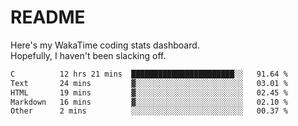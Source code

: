 # README

Here's my WakaTime coding stats dashboard.  
Hopefully, I haven't been slacking off.

<!--START_SECTION:waka-->

```txt
C          12 hrs 21 mins  ███████████████████████░░   91.64 %
Text       24 mins         ▓░░░░░░░░░░░░░░░░░░░░░░░░   03.01 %
HTML       19 mins         ▓░░░░░░░░░░░░░░░░░░░░░░░░   02.45 %
Markdown   16 mins         ▓░░░░░░░░░░░░░░░░░░░░░░░░   02.10 %
Other      2 mins          ░░░░░░░░░░░░░░░░░░░░░░░░░   00.37 %
```

<!--END_SECTION:waka-->